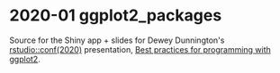 
# 2020-01 ggplot2_packages

Source for the Shiny app + slides for Dewey Dunnington's [rstudio::conf(2020)](https://rstudio.com/conference/) presentation, [Best practices for programming with ggplot2](https:://fishandwhistle.net/slides/rstudioconf2020).
